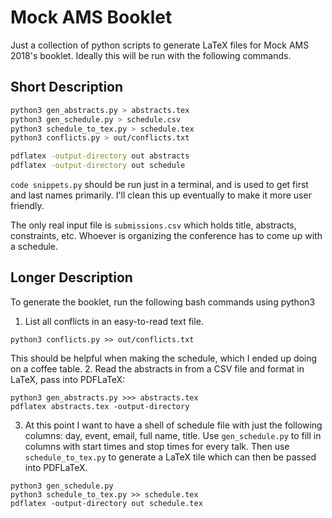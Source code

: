 # Mock AMS Booklet

Just a collection of python scripts to generate LaTeX files for Mock AMS 2018's booklet. Ideally this will be run with the following commands.


## Short Description 

```bash
python3 gen_abstracts.py > abstracts.tex
python3 gen_schedule.py > schedule.csv
python3 schedule_to_tex.py > schedule.tex
python3 conflicts.py > out/conflicts.txt

pdflatex -output-directory out abstracts
pdflatex -output-directory out schedule
```
`code snippets.py` should be run just in a terminal, and is used to get first and last names primarily. I'll clean this up eventually to make it more user friendly.

The only real input file is `submissions.csv` which holds title, abstracts, constraints, etc. Whoever is organizing the conference has to come up with a schedule.

## Longer Description

To generate the booklet, run the following bash commands using python3

  1. List all conflicts in an easy-to-read text file.
```
python3 conflicts.py >> out/conflicts.txt
```
This should be helpful when making the schedule, which I ended up doing on a coffee table.
  2. Read the abstracts in from a CSV file and format in LaTeX, pass into PDFLaTeX:
```
python3 gen_abstracts.py >>> abstracts.tex
pdflatex abstracts.tex -output-directory
```
  3. At this point I want to have a shell of schedule file with just the following columns: day, event, email, full name, title. Use `gen_schedule.py` to fill in columns with start times and stop times for every talk. Then use `schedule_to_tex.py` to generate a LaTeX tile which can then be passed into PDFLaTeX.
```
python3 gen_schedule.py
python3 schedule_to_tex.py >> schedule.tex
pdflatex -output-directory out schedule.tex
```
